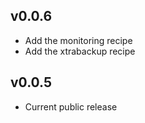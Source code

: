 ## v0.0.6

* Add the monitoring recipe
* Add the xtrabackup recipe

## v0.0.5

* Current public release
